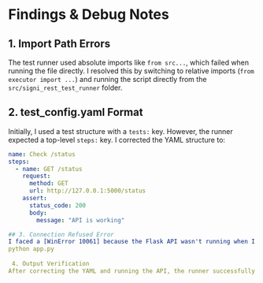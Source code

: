 # Findings & Debug Notes

## 1. Import Path Errors
The test runner used absolute imports like `from src...`, which failed when running the file directly. I resolved this by switching to relative imports (`from executor import ...`) and running the script directly from the `src/signi_rest_test_runner` folder.

## 2. test_config.yaml Format
Initially, I used a test structure with a `tests:` key. However, the runner expected a top-level `steps:` key. I corrected the YAML structure to:

```yaml
name: Check /status
steps:
  - name: GET /status
    request:
      method: GET
      url: http://127.0.0.1:5000/status
    assert:
      status_code: 200
      body:
        message: "API is working"

## 3. Connection Refused Error
I faced a [WinError 10061] because the Flask API wasn't running when I ran the tests. I fixed this by starting the API in a separate terminal with:
python app.py
 
 4. Output Verification
After correcting the YAML and running the API, the runner successfully made a request and validated the response.
